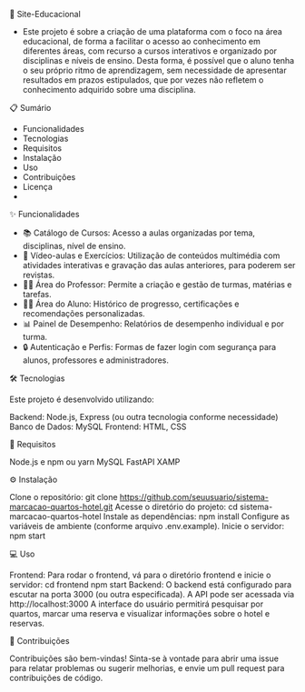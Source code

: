 
🏨 Site-Educacional

- Este projeto é sobre a criação de uma plataforma com o foco na área educacional, de forma a facilitar o acesso ao conhecimento em diferentes áreas, com recurso a cursos interativos e organizado por disciplinas e níveis de ensino. Desta forma, é possível que o aluno tenha o seu próprio ritmo de aprendizagem, sem necessidade de apresentar resultados em prazos estipulados, que por vezes não refletem o conhecimento adquirido sobre uma disciplina.


📋 Sumário

- Funcionalidades
- Tecnologias
- Requisitos
- Instalação
- Uso
- Contribuições
- Licença
- 

✨ Funcionalidades

- 📚 Catálogo de Cursos: Acesso a aulas organizadas por tema, disciplinas, nível de ensino.
- 🎥 Vídeo-aulas e Exercícios: Utilização de conteúdos multimédia com atividades interativas e gravação das aulas anteriores, para poderem ser revistas.
- 🧑‍🏫 Área do Professor: Permite a criação e gestão de turmas, matérias e tarefas.
- 👨‍🎓 Área do Aluno: Histórico de progresso, certificações e recomendações personalizadas.
- 📊 Painel de Desempenho: Relatórios de desempenho individual e por turma.
- 🔒 Autenticação e Perfis: Formas de fazer login com segurança para alunos, professores e administradores.


🛠️ Tecnologias

Este projeto é desenvolvido utilizando:

Backend: Node.js, Express (ou outra tecnologia conforme necessidade)
Banco de Dados: MySQL
Frontend: HTML, CSS


🚀 Requisitos

Node.js e npm ou yarn
MySQL
FastAPI
XAMP


⚙️ Instalação

Clone o repositório: git clone https://github.com/seuusuario/sistema-marcacao-quartos-hotel.git
Acesse o diretório do projeto: cd sistema-marcacao-quartos-hotel
Instale as dependências: npm install
Configure as variáveis de ambiente (conforme arquivo .env.example).
Inicie o servidor: npm start


💻 Uso

Frontend: Para rodar o frontend, vá para o diretório frontend e inicie o servidor: cd frontend  npm start
Backend: O backend está configurado para escutar na porta 3000 (ou outra especificada). A API pode ser acessada via http://localhost:3000
A interface do usuário permitirá pesquisar por quartos, marcar uma reserva e visualizar informações sobre o hotel e reservas.


🫱 Contribuições

Contribuições são bem-vindas! Sinta-se à vontade para abrir uma issue para relatar problemas ou sugerir melhorias, e envie um pull request para contribuições de código.
